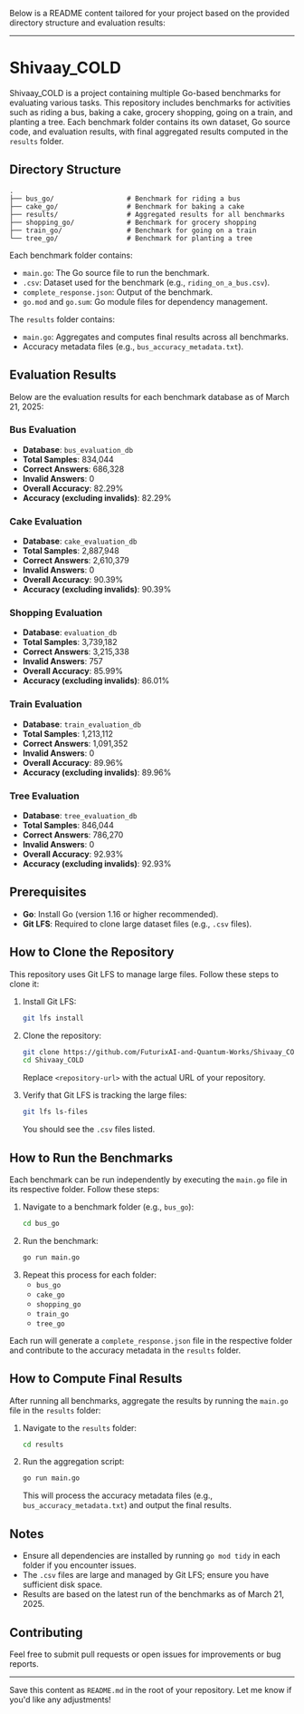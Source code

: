 Below is a README content tailored for your project based on the provided directory structure and evaluation results:

---

# Shivaay_COLD

Shivaay_COLD is a project containing multiple Go-based benchmarks for evaluating various tasks. This repository includes benchmarks for activities such as riding a bus, baking a cake, grocery shopping, going on a train, and planting a tree. Each benchmark folder contains its own dataset, Go source code, and evaluation results, with final aggregated results computed in the `results` folder.

## Directory Structure

```
.
├── bus_go/                  # Benchmark for riding a bus
├── cake_go/                 # Benchmark for baking a cake
├── results/                 # Aggregated results for all benchmarks
├── shopping_go/             # Benchmark for grocery shopping
├── train_go/                # Benchmark for going on a train
└── tree_go/                 # Benchmark for planting a tree
```

Each benchmark folder contains:

- `main.go`: The Go source file to run the benchmark.
- `.csv`: Dataset used for the benchmark (e.g., `riding_on_a_bus.csv`).
- `complete_response.json`: Output of the benchmark.
- `go.mod` and `go.sum`: Go module files for dependency management.

The `results` folder contains:

- `main.go`: Aggregates and computes final results across all benchmarks.
- Accuracy metadata files (e.g., `bus_accuracy_metadata.txt`).

## Evaluation Results

Below are the evaluation results for each benchmark database as of March 21, 2025:

### Bus Evaluation

- **Database**: `bus_evaluation_db`
- **Total Samples**: 834,044
- **Correct Answers**: 686,328
- **Invalid Answers**: 0
- **Overall Accuracy**: 82.29%
- **Accuracy (excluding invalids)**: 82.29%

### Cake Evaluation

- **Database**: `cake_evaluation_db`
- **Total Samples**: 2,887,948
- **Correct Answers**: 2,610,379
- **Invalid Answers**: 0
- **Overall Accuracy**: 90.39%
- **Accuracy (excluding invalids)**: 90.39%

### Shopping Evaluation

- **Database**: `evaluation_db`
- **Total Samples**: 3,739,182
- **Correct Answers**: 3,215,338
- **Invalid Answers**: 757
- **Overall Accuracy**: 85.99%
- **Accuracy (excluding invalids)**: 86.01%

### Train Evaluation

- **Database**: `train_evaluation_db`
- **Total Samples**: 1,213,112
- **Correct Answers**: 1,091,352
- **Invalid Answers**: 0
- **Overall Accuracy**: 89.96%
- **Accuracy (excluding invalids)**: 89.96%

### Tree Evaluation

- **Database**: `tree_evaluation_db`
- **Total Samples**: 846,044
- **Correct Answers**: 786,270
- **Invalid Answers**: 0
- **Overall Accuracy**: 92.93%
- **Accuracy (excluding invalids)**: 92.93%

## Prerequisites

- **Go**: Install Go (version 1.16 or higher recommended).
- **Git LFS**: Required to clone large dataset files (e.g., `.csv` files).

## How to Clone the Repository

This repository uses Git LFS to manage large files. Follow these steps to clone it:

1. Install Git LFS:
   ```bash
   git lfs install
   ```
2. Clone the repository:

   ```bash
   git clone https://github.com/FuturixAI-and-Quantum-Works/Shivaay_COLD_Benchmark
   cd Shivaay_COLD
   ```

   Replace `<repository-url>` with the actual URL of your repository.

3. Verify that Git LFS is tracking the large files:
   ```bash
   git lfs ls-files
   ```
   You should see the `.csv` files listed.

## How to Run the Benchmarks

Each benchmark can be run independently by executing the `main.go` file in its respective folder. Follow these steps:

1. Navigate to a benchmark folder (e.g., `bus_go`):
   ```bash
   cd bus_go
   ```
2. Run the benchmark:
   ```bash
   go run main.go
   ```
3. Repeat this process for each folder:
   - `bus_go`
   - `cake_go`
   - `shopping_go`
   - `train_go`
   - `tree_go`

Each run will generate a `complete_response.json` file in the respective folder and contribute to the accuracy metadata in the `results` folder.

## How to Compute Final Results

After running all benchmarks, aggregate the results by running the `main.go` file in the `results` folder:

1. Navigate to the `results` folder:
   ```bash
   cd results
   ```
2. Run the aggregation script:
   ```bash
   go run main.go
   ```
   This will process the accuracy metadata files (e.g., `bus_accuracy_metadata.txt`) and output the final results.

## Notes

- Ensure all dependencies are installed by running `go mod tidy` in each folder if you encounter issues.
- The `.csv` files are large and managed by Git LFS; ensure you have sufficient disk space.
- Results are based on the latest run of the benchmarks as of March 21, 2025.

## Contributing

Feel free to submit pull requests or open issues for improvements or bug reports.

---

Save this content as `README.md` in the root of your repository. Let me know if you'd like any adjustments!
